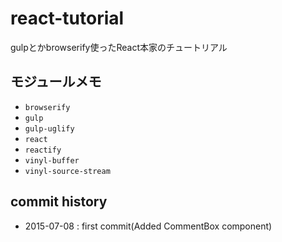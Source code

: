 # react-tutorial
gulpとかbrowserify使ったReact本家のチュートリアル

## モジュールメモ
- `browserify`
- `gulp`
- `gulp-uglify`
- `react`
- `reactify`
- `vinyl-buffer`
- `vinyl-source-stream`

## commit history
- 2015-07-08 : first commit(Added CommentBox component)

